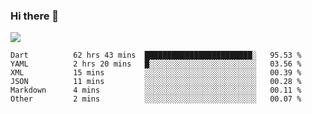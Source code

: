 ### Hi there 👋

<!--
**guozhigq/guozhigq** is a ✨ _special_ ✨ repository because its `README.md` (this file) appears on your GitHub profile.

Here are some ideas to get you started:

- 🔭 I’m currently working on ...
- 🌱 I’m currently learning ...
- 👯 I’m looking to collaborate on ...
- 🤔 I’m looking for help with ...
- 💬 Ask me about ...
- 📫 How to reach me: ...
- 😄 Pronouns: ...
- ⚡ Fun fact: ...
-->
![](https://github-readme-stats.vercel.app/api?username=guozhigq&show_icons=true)
<!--START_SECTION:waka-->

```text
Dart          62 hrs 43 mins  ████████████████████████░   95.53 %
YAML          2 hrs 20 mins   █░░░░░░░░░░░░░░░░░░░░░░░░   03.56 %
XML           15 mins         ░░░░░░░░░░░░░░░░░░░░░░░░░   00.39 %
JSON          11 mins         ░░░░░░░░░░░░░░░░░░░░░░░░░   00.28 %
Markdown      4 mins          ░░░░░░░░░░░░░░░░░░░░░░░░░   00.11 %
Other         2 mins          ░░░░░░░░░░░░░░░░░░░░░░░░░   00.07 %
```

<!--END_SECTION:waka-->
